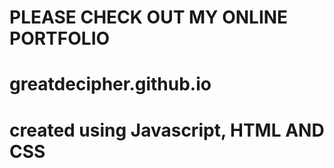 # PLEASE CHECK OUT MY ONLINE PORTFOLIO
# greatdecipher.github.io
# created using Javascript, HTML AND CSS
